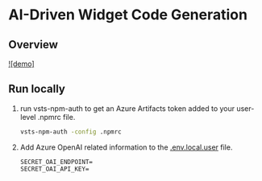 # AI-Driven Widget Code Generation

## Overview
[![demo]](./public/widget-code-generator.mp4)

## Run locally
1. run vsts-npm-auth to get an Azure Artifacts token added to your user-level .npmrc file.
    ```bash
    vsts-npm-auth -config .npmrc
    ```

1. Add Azure OpenAI related information to the [.env.local.user](./env/.env.local.user) file.
    ```
    SECRET_OAI_ENDPOINT=
    SECRET_OAI_API_KEY=
    ```